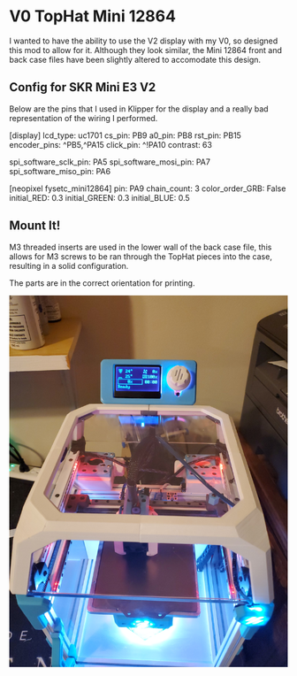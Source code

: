 # V0 TopHat Mini 12864

I wanted to have the ability to use the V2 display with my V0, so designed this mod to allow for it. Although they look similar, the Mini 12864 front and back case files have been slightly altered to accomodate this design.

## Config for SKR Mini E3 V2

Below are the pins that I used in Klipper for the display and a really bad representation of the wiring I performed.

[display]
lcd_type: uc1701
cs_pin: PB9
a0_pin: PB8
rst_pin: PB15
encoder_pins: ^PB5,^PA15
click_pin: ^!PA10
contrast: 63

spi_software_sclk_pin: PA5
spi_software_mosi_pin: PA7
spi_software_miso_pin: PA6


[neopixel fysetc_mini12864]
pin: PA9
chain_count: 3
color_order_GRB: False
initial_RED: 0.3
initial_GREEN: 0.3
initial_BLUE: 0.5



## Mount It!

M3 threaded inserts are used in the lower wall of the back case file, this allows for M3 screws to be ran through the TopHat pieces into the case, resulting in a solid configuration. 

The parts are in the correct orientation for printing.

![TopHat Mini 12864 1](https://github.com/Maverick-3D/VoronUsers/blob/master/printer_mods/Maverick_/V0_TopHat_Mini_12864/Images/TopHat_Mini_12864_Front.jpg)

